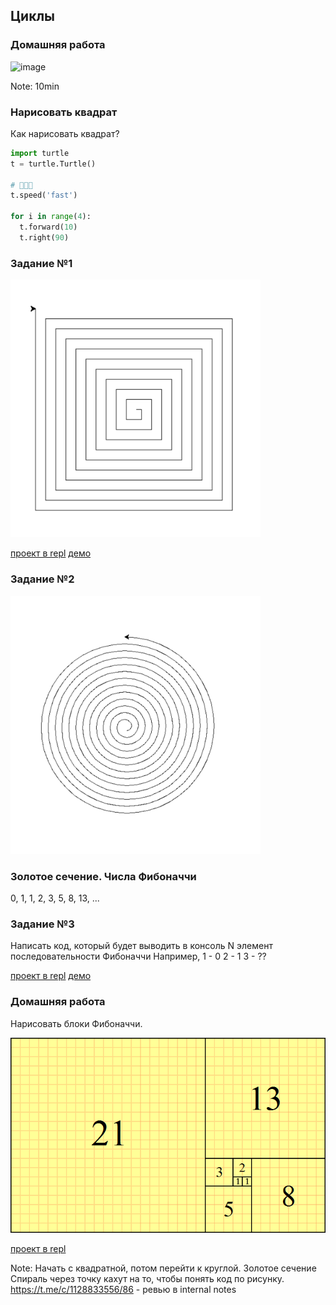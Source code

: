 ## Циклы



### Домашняя работа

![image](https://ds02.infourok.ru/uploads/ex/08bd/00049c9c-f9500d10/hello_html_m43930522.png)

Note: 10min



### Нарисовать квадрат

Как нарисовать квадрат?


```python
import turtle
t = turtle.Turtle()

# 🚀🚀🚀
t.speed('fast')

for i in range(4):
  t.forward(10)
  t.right(90)
```


### Задание №1

<img src="./assets/square_spiral.png" alt="drawing" width="400"/>

[проект в repl](https://replit.com/team/PythonClubByBeginner/19-fievralia-2022)
[демо](https://replit.com/@PythonClubByBeginner/19-fievralia-2022#main.py)


### Задание №2

<img src="./assets/round_spiral.png" alt="drawing" width="400"/>



### Золотое сечение. Числа Фибоначчи

0, 1, 1, 2, 3, 5, 8, 13, ...


### Задание №3

Написать код, который будет выводить в консоль N элемент последовательности Фибоначчи
Например,
1 - 0
2 - 1
3 - ??

[проект в repl](https://replit.com/team/PythonClubByBeginner/19-fievralia-20222)
[демо](https://replit.com/@PythonClubByBeginner/19-fievralia-20222#main.py)




### Домашняя работа

Нарисовать блоки Фибоначчи.

![image](./assets/fib_blocks.png)

[проект в repl](https://replit.com/team/PythonClubByBeginner/19-fievralia-20222)

Note:
Начать с квадратной, потом перейти к круглой.
Золотое сечение
Спираль через точку
кахут на то, чтобы понять код по рисунку.
https://t.me/c/1128833556/86 - ревью в internal notes

